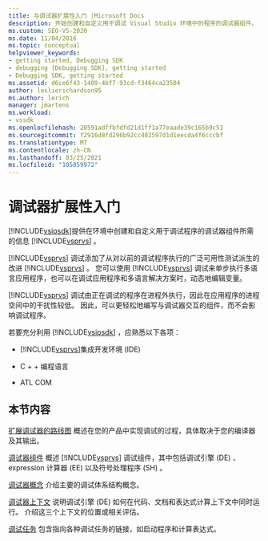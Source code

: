 ```yaml
---
title: 与调试器扩展性入门 |Microsoft Docs
description: 开始创建和自定义用于调试 Visual Studio 环境中的程序的调试器组件。
ms.custom: SEO-VS-2020
ms.date: 11/04/2016
ms.topic: conceptual
helpviewer_keywords:
- getting started, Debugging SDK
- debugging [Debugging SDK], getting started
- Debugging SDK, getting started
ms.assetid: d6ce6f43-1409-4bf7-93cd-f3464ca23504
author: leslierichardson95
ms.author: lerich
manager: jmartens
ms.workload:
- vssdk
ms.openlocfilehash: 20591adffbfdfd21d1ff1a77eaade39c165b9c51
ms.sourcegitcommit: f2916d8fd296b92cc402597d1d1eecda4f6cccbf
ms.translationtype: MT
ms.contentlocale: zh-CN
ms.lasthandoff: 03/25/2021
ms.locfileid: "105059972"
---
```

# <a name="get-started-with-debugger-extensibility"></a>调试器扩展性入门
[!INCLUDE[vsipsdk](../../extensibility/includes/vsipsdk_md.md)]提供在环境中创建和自定义用于调试程序的调试器组件所需的信息 [!INCLUDE[vsprvs](../../code-quality/includes/vsprvs_md.md)] 。

 [!INCLUDE[vsprvs](../../code-quality/includes/vsprvs_md.md)] 调试添加了从对以前的调试程序执行的广泛可用性测试派生的改进 [!INCLUDE[vsprvs](../../code-quality/includes/vsprvs_md.md)] 。 您可以使用 [!INCLUDE[vsprvs](../../code-quality/includes/vsprvs_md.md)] 调试来单步执行多语言应用程序，也可以在调试应用程序和多语言解决方案时，动态地编辑变量。

 [!INCLUDE[vsprvs](../../code-quality/includes/vsprvs_md.md)] 调试由正在调试的程序在进程外执行，因此在应用程序的进程空间中的干扰性较低。 因此，可以更轻松地编写与调试器交互的组件，而不会影响调试程序。

 若要充分利用 [!INCLUDE[vsipsdk](../../extensibility/includes/vsipsdk_md.md)] ，应熟悉以下各项：

- [!INCLUDE[vsprvs](../../code-quality/includes/vsprvs_md.md)]集成开发环境 (IDE) 

- C + + 编程语言

- ATL COM

## <a name="in-this-section"></a>本节内容
 [扩展调试器的路线图](../../extensibility/debugger/roadmap-for-extending-the-debugger.md) 概述在您的产品中实现调试的过程，具体取决于您的编译器及其输出。

 [调试器组件](../../extensibility/debugger/debugger-components.md) 概述 [!INCLUDE[vsprvs](../../code-quality/includes/vsprvs_md.md)] 调试组件，其中包括调试引擎 (DE) 、expression 计算器 (EE) 以及符号处理程序 (SH) 。

 [调试器概念](../../extensibility/debugger/debugger-concepts.md) 介绍主要的调试体系结构概念。

 [调试器上下文](../../extensibility/debugger/debugger-contexts.md) 说明调试引擎 (DE) 如何在代码、文档和表达式计算上下文中同时运行。 介绍这三个上下文的位置或相关评估。

 [调试任务](../../extensibility/debugger/debugging-tasks.md) 包含指向各种调试任务的链接，如启动程序和计算表达式。
